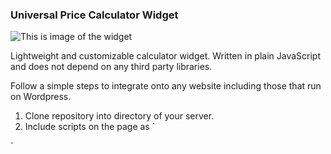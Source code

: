 ### Universal Price Calculator Widget

![This is image of the widget](https://i.ibb.co/fX6bgb3/Calc-image.png)

Lightweight and customizable calculator widget. Written in plain JavaScript and does not depend on any third party libraries. 

Follow a simple steps to integrate onto any website including those that run on Wordpress.

1. Clone repository into directory of your server.
2. Include scripts on the page as 
  `<script src="/pathToFileOnYourSystem/items.js" type="module"></script> 
  <script src="/pathToFileOnYourSystem/action.js" type="module"></script>`
